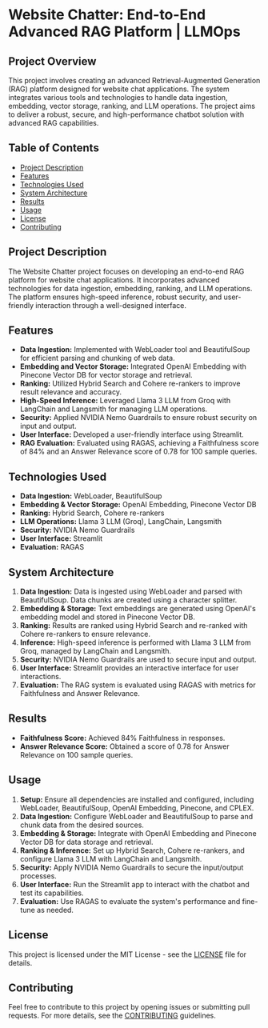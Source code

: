 # Website Chatter: End-to-End Advanced RAG Platform | LLMOps

## Project Overview

This project involves creating an advanced Retrieval-Augmented Generation (RAG) platform designed for website chat applications. The system integrates various tools and technologies to handle data ingestion, embedding, vector storage, ranking, and LLM operations. The project aims to deliver a robust, secure, and high-performance chatbot solution with advanced RAG capabilities.

## Table of Contents

- [Project Description](#project-description)
- [Features](#features)
- [Technologies Used](#technologies-used)
- [System Architecture](#system-architecture)
- [Results](#results)
- [Usage](#usage)
- [License](#license)
- [Contributing](#contributing)

## Project Description

The Website Chatter project focuses on developing an end-to-end RAG platform for website chat applications. It incorporates advanced technologies for data ingestion, embedding, ranking, and LLM operations. The platform ensures high-speed inference, robust security, and user-friendly interaction through a well-designed interface.

## Features

- **Data Ingestion:** Implemented with WebLoader tool and BeautifulSoup for efficient parsing and chunking of web data.
- **Embedding and Vector Storage:** Integrated OpenAI Embedding with Pinecone Vector DB for vector storage and retrieval.
- **Ranking:** Utilized Hybrid Search and Cohere re-rankers to improve result relevance and accuracy.
- **High-Speed Inference:** Leveraged Llama 3 LLM from Groq with LangChain and Langsmith for managing LLM operations.
- **Security:** Applied NVIDIA Nemo Guardrails to ensure robust security on input and output.
- **User Interface:** Developed a user-friendly interface using Streamlit.
- **RAG Evaluation:** Evaluated using RAGAS, achieving a Faithfulness score of 84% and an Answer Relevance score of 0.78 for 100 sample queries.

## Technologies Used

- **Data Ingestion:** WebLoader, BeautifulSoup
- **Embedding & Vector Storage:** OpenAI Embedding, Pinecone Vector DB
- **Ranking:** Hybrid Search, Cohere re-rankers
- **LLM Operations:** Llama 3 LLM (Groq), LangChain, Langsmith
- **Security:** NVIDIA Nemo Guardrails
- **User Interface:** Streamlit
- **Evaluation:** RAGAS

## System Architecture

1. **Data Ingestion:** Data is ingested using WebLoader and parsed with BeautifulSoup. Data chunks are created using a character splitter.
2. **Embedding & Storage:** Text embeddings are generated using OpenAI's embedding model and stored in Pinecone Vector DB.
3. **Ranking:** Results are ranked using Hybrid Search and re-ranked with Cohere re-rankers to ensure relevance.
4. **Inference:** High-speed inference is performed with Llama 3 LLM from Groq, managed by LangChain and Langsmith.
5. **Security:** NVIDIA Nemo Guardrails are used to secure input and output.
6. **User Interface:** Streamlit provides an interactive interface for user interactions.
7. **Evaluation:** The RAG system is evaluated using RAGAS with metrics for Faithfulness and Answer Relevance.

## Results

- **Faithfulness Score:** Achieved 84% Faithfulness in responses.
- **Answer Relevance Score:** Obtained a score of 0.78 for Answer Relevance on 100 sample queries.

## Usage

1. **Setup:** Ensure all dependencies are installed and configured, including WebLoader, BeautifulSoup, OpenAI Embedding, Pinecone, and CPLEX.
2. **Data Ingestion:** Configure WebLoader and BeautifulSoup to parse and chunk data from the desired sources.
3. **Embedding & Storage:** Integrate with OpenAI Embedding and Pinecone Vector DB for data storage and retrieval.
4. **Ranking & Inference:** Set up Hybrid Search, Cohere re-rankers, and configure Llama 3 LLM with LangChain and Langsmith.
5. **Security:** Apply NVIDIA Nemo Guardrails to secure the input/output processes.
6. **User Interface:** Run the Streamlit app to interact with the chatbot and test its capabilities.
7. **Evaluation:** Use RAGAS to evaluate the system's performance and fine-tune as needed.

## License

This project is licensed under the MIT License - see the [LICENSE](LICENSE) file for details.

## Contributing

Feel free to contribute to this project by opening issues or submitting pull requests. For more details, see the [CONTRIBUTING](CONTRIBUTING.md) guidelines.
